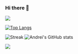 ### Hi there 👋

![](https://komarev.com/ghpvc/?username=andrei45635&style=flat-square&color=red)

[![Top Langs](https://github-readme-stats.vercel.app/api/top-langs/?username=andrei45635&layout=compact)](https://github.com/anuraghazra/github-readme-stats)

![Streak](https://github-readme-streak-stats.herokuapp.com/?user=andrei45635)
![Andrei's GitHub stats](https://github-readme-stats.vercel.app/api?username=andrei45635&show_icons=true&theme=radical)

![](https://github-profile-summary-cards.vercel.app/api/cards/profile-details?username=andrei45635)   

